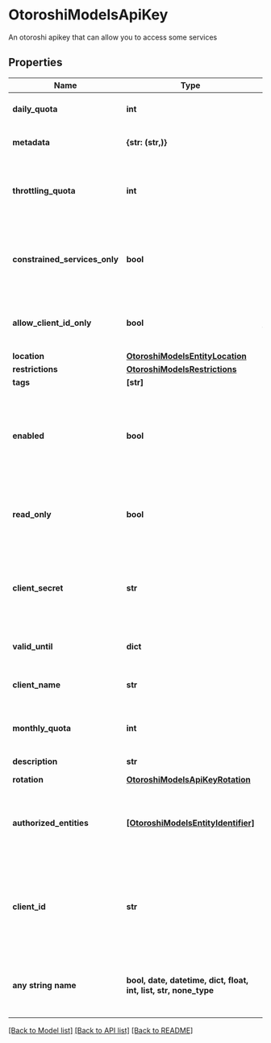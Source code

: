 # OtoroshiModelsApiKey

An otoroshi apikey that can allow you to access some services

## Properties
Name | Type | Description | Notes
------------ | ------------- | ------------- | -------------
**daily_quota** | **int** | Authorized number of calls per day | [optional] 
**metadata** | **{str: (str,)}** | Bunch of metadata for the key | [optional] 
**throttling_quota** | **int** | Authorized number of calls per second, measured on 10 seconds | [optional] 
**constrained_services_only** | **bool** | This apikey can only be used on services that constrained their apikey routing | [optional] 
**allow_client_id_only** | **bool** | This apikey can be used juste with the client_id value | [optional] 
**location** | [**OtoroshiModelsEntityLocation**](OtoroshiModelsEntityLocation.md) |  | [optional] 
**restrictions** | [**OtoroshiModelsRestrictions**](OtoroshiModelsRestrictions.md) |  | [optional] 
**tags** | **[str]** | Apikey tags | [optional] 
**enabled** | **bool** | Whether or not the key is enabled. If disabled, resources won&#39;t be available to calls using this key | [optional] 
**read_only** | **bool** | The apikey only allow access for GET, HEAD and OPTIONS verbs | [optional] 
**client_secret** | **str** | The secret of the Api Key. Usually 64 random alpha numerical characters, but can be anything | [optional] 
**valid_until** | **dict** | Date until when the apikey is valid | [optional] 
**client_name** | **str** | The name of the api key, for humans ;-) | [optional] 
**monthly_quota** | **int** | Authorized number of calls per month | [optional] 
**description** | **str** | Description of this apikey | [optional] 
**rotation** | [**OtoroshiModelsApiKeyRotation**](OtoroshiModelsApiKeyRotation.md) |  | [optional] 
**authorized_entities** | [**[OtoroshiModelsEntityIdentifier]**](OtoroshiModelsEntityIdentifier.md) | The group/service ids (prefixed by group_ or service_ on which the key is authorized | [optional] 
**client_id** | **str** | The unique id of the Api Key. Usually 16 random alpha numerical characters, but can be anything | [optional] 
**any string name** | **bool, date, datetime, dict, float, int, list, str, none_type** | any string name can be used but the value must be the correct type | [optional]

[[Back to Model list]](../README.md#documentation-for-models) [[Back to API list]](../README.md#documentation-for-api-endpoints) [[Back to README]](../README.md)


